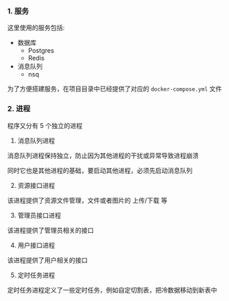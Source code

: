 ### 1. 服务

这里使用的服务包括:

- 数据库
  - Postgres
  - Redis
- 消息队列
  - nsq

为了方便搭建服务，在项目目录中已经提供了对应的 `docker-compose.yml` 文件

### 2. 进程

程序又分有 5 个独立的进程

1. 消息队列进程

消息队列进程保持独立，防止因为其他进程的干扰或异常导致进程崩溃

同时它也是其他进程的基础，要启动其他进程，必须先启动消息队列

2. 资源接口进程

该进程提供了资源文件管理，文件或者图片的 上传/下载 等

3. 管理员接口进程

该进程提供了管理员相关的接口

4. 用户接口进程

该进程提供了用户相关的接口

5. 定时任务进程

定时任务进程定义了一些定时任务，例如自定切割表，把冷数据移动到新表中
